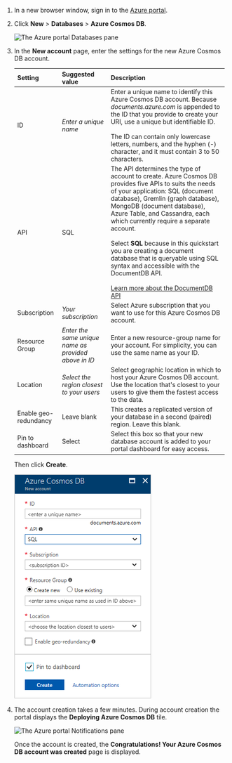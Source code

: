 1. In a new browser window, sign in to the [Azure portal](https://portal.azure.com/).
2. Click **New** > **Databases** > **Azure Cosmos DB**.
   
   ![The Azure portal Databases pane](./media/cosmos-db-create-dbaccount/create-nosql-db-databases-json-tutorial-1.png)

3. In the **New account** page, enter the settings for the new Azure Cosmos DB account. 
 
    Setting|Suggested value|Description
    ---|---|---
    ID|*Enter a unique name*|Enter a unique name to identify this Azure Cosmos DB account. Because *documents.azure.com* is appended to the ID that you provide to create your URI, use a unique but identifiable ID.<br><br>The ID can contain only lowercase letters, numbers, and the hyphen (-) character, and it must contain 3 to 50 characters.
    API|SQL|The API determines the type of account to create. Azure Cosmos DB provides five APIs to suits the needs of your application: SQL (document database), Gremlin (graph database), MongoDB (document database), Azure Table, and Cassandra, each which currently require a separate account. <br><br>Select **SQL** because in this quickstart you are creating a document database that is queryable using SQL syntax and accessible with the DocumentDB API.<br><br>[Learn more about the DocumentDB API](../articles/cosmos-db/documentdb-introduction.md)|
    Subscription|*Your subscription*|Select Azure subscription that you want to use for this Azure Cosmos DB account. 
    Resource Group|*Enter the same unique name as provided above in ID*|Enter a new resource-group name for your account. For simplicity, you can use the same name as your ID. 
    Location|*Select the region closest to your users*|Select geographic location in which to host your Azure Cosmos DB account. Use the location that's closest to your users to give them the fastest access to the data.
    Enable geo-redundancy| Leave blank | This creates a replicated version of your database in a second (paired) region. Leave this blank.  
    Pin to dashboard | Select | Select this box so that your new database account is added to your portal dashboard for easy access.

    Then click **Create**.

    ![The new account blade for Azure Cosmos DB](./media/cosmos-db-create-dbaccount/create-nosql-db-databases-json-tutorial-2.png)

4. The account creation takes a few minutes. During account creation the portal displays the **Deploying Azure Cosmos DB** tile.

    ![The Azure portal Notifications pane](./media/cosmos-db-create-dbaccount/deploying-cosmos-db.png)

    Once the account is created, the **Congratulations! Your Azure Cosmos DB account was created** page is displayed. 

